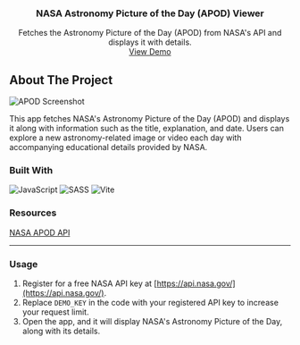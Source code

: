 <h3 align="center">NASA Astronomy Picture of the Day (APOD) Viewer</h3>

<p align="center">
  Fetches the Astronomy Picture of the Day (APOD) from NASA's API and displays it with details.
  <br />
  <a href="https://nasa-apod-viewer-demo.netlify.app/">View Demo</a>
</p>

<!-- ABOUT THE PROJECT -->
## About The Project

![APOD Screenshot](https://github.com/username/nasa-apod-viewer/blob/main/screenshot.png?raw=true)

This app fetches NASA's Astronomy Picture of the Day (APOD) and displays it along with information such as the title, explanation, and date. Users can explore a new astronomy-related image or video each day with accompanying educational details provided by NASA.

### Built With

![JavaScript](https://img.shields.io/badge/javascript-%23323330.svg?style=for-the-badge&logo=javascript&logoColor=%23F7DF1E)
![SASS](https://img.shields.io/badge/SASS-hotpink.svg?style=for-the-badge&logo=SASS&logoColor=white)
![Vite](https://img.shields.io/badge/vite-%23646CFF.svg?style=for-the-badge&logo=vite&logoColor=white)

### Resources

<a href="https://api.nasa.gov/">NASA APOD API</a>

---

### Usage

1. Register for a free NASA API key at [https://api.nasa.gov/](https://api.nasa.gov/).
2. Replace `DEMO_KEY` in the code with your registered API key to increase your request limit.
3. Open the app, and it will display NASA's Astronomy Picture of the Day, along with its details.

